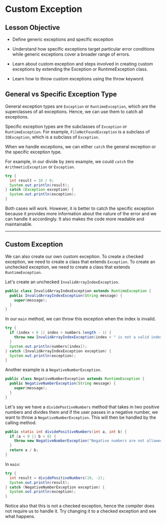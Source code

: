 # Custom Exception

## Lesson Objective

- Define generic exceptions and specific exception

- Understand how specific exceptions target particular error conditions while generic exceptions cover a broader range of errors.

-  Learn about custom exception and steps involved in creating custom exceptions by extending the Exception or RuntimeException class.

- Learn how to throw custom exceptions using the throw keyword.


## General vs Specific Exception Type

General exception types are `Exception` or `RuntimeException`, which are the superclasses of all exceptions. Hence, we can use them to catch all exceptions.

Specific exception types are the subclasses of `Exception` or `RuntimeException`. For example, `FileNotFoundException` is a subclass of `IOException`, which is a subclass of `Exception`.

When we handle exceptions, we can either `catch` the general exception or the specific exception type.

For example, in our divide by zero example, we could `catch` the `ArithmeticException` or `Exception`.

```java
try {
  int result = 10 / 0;
  System.out.println(result);
} catch (Exception exception) {
  System.out.println(exception);
}
```

Both cases will work. However, it is better to catch the specific exception because it provides more information about the nature of the error and we can handle it accordingly. It also makes the code more readable and maintainable.

---

##  Custom Exception

We can also create our own custom exception. To create a checked exception, we need to create a class that extends `Exception`. To create an unchecked exception, we need to create a class that extends `RuntimeException`.

Let's create an unchecked `InvalidArrayIndexException`.

```java
public class InvalidArrayIndexException extends RuntimeException {
  public InvalidArrayIndexException(String message) {
    super(message);
  }
}
```

In our `main` method, we can throw this exception when the index is invalid.

```java
try {
  if (index < 0 || index > numbers.length - 1) {
    throw new InvalidArrayIndexException(index + " is not a valid index!");
  }
  System.out.println(numbers[index]);
} catch (InvalidArrayIndexException exception) {
  System.out.println(exception);
}
```

Another example is a `NegativeNumberException`.

```java
public class NegativeNumberException extends RuntimeException {
  public NegativeNumberException(String message) {
    super(message);
  }
}
```

Let's say we have a `dividePostiveNumbers` method that takes in two positive numbers and divides them and if the user passes in a negative number, we want to throw a `NegativeNumberException`. This will then be handled by the calling method.

```java
public static int dividePositiveNumbers(int a, int b) {
  if (a < 0 || b < 0) {
    throw new NegativeNumberException("Negative numbers are not allowed.");
  }
  return a / b;
}
```

In `main`:

```java
try {
  int result = dividePositiveNumbers(10, -2);
  System.out.println(result);
} catch (NegativeNumberException exception) {
  System.out.println(exception);
}
```

Notice also that this is not a checked exception, hence the compiler does not require us to handle it. Try changing it to a checked exception and see what happens.
